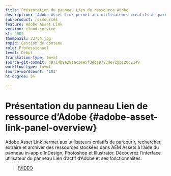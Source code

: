 ```yaml
---
title: Présentation du panneau Lien de ressource Adobe
description: 'Adobe Asset Link permet aux utilisateurs créatifs de parcourir, rechercher, extraire et archiver des ressources stockées dans AEM Assets à l’aide du panneau in-app d’InDesign, Photoshop et Illustrator. Découvrez l’interface utilisateur du panneau Lien d’actif d’Adobe et ses fonctionnalités. '
sub-product: ressources
feature: Adobe Asset Link
version: cloud-service
kt: 4905
thumbnail: 33734.jpg
topic: Gestion de contenu
role: Professionnel
level: Début
translation-type: tm+mt
source-git-commit: d9714b9a291ec3ee5f3dba9723de72bb120d2149
workflow-type: tm+mt
source-wordcount: '103'
ht-degree: 5%

---
```



# Présentation du panneau Lien de ressource d’Adobe {#adobe-asset-link-panel-overview}

Adobe Asset Link permet aux utilisateurs créatifs de parcourir, rechercher, extraire et archiver des ressources stockées dans AEM Assets à l’aide du panneau in-app d’InDesign, Photoshop et Illustrator. Découvrez l’interface utilisateur du panneau Lien d’actif d’Adobe et ses fonctionnalités.

>[!VIDEO](https://video.tv.adobe.com/v/33734/?quality=12)
